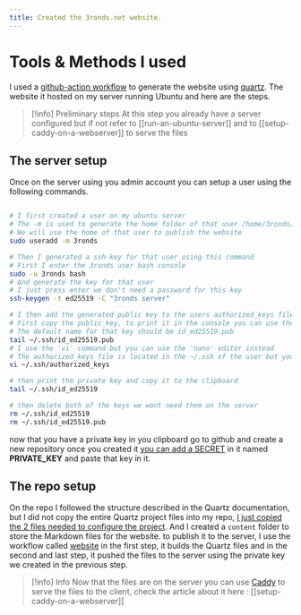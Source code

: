 ```yaml
---
title: Created the 3ronds.net website.
---
```

# Tools & Methods I used 

I used a [github-action workflow](https://github.com/chamaloriz/cult-of-the-done/blob/main/.github/workflows/website.yml) to generate the website using [quartz](https://github.com/jackyzha0/quartz).
The website it hosted on my server running Ubuntu and here are the steps.

> [!info] Preliminary steps
> At this step you already have a server configured but if not refer to [[run-an-ubuntu-server]] and to [[setup-caddy-on-a-webserver]] to serve the files
## The server setup

Once on the server using you admin account you can setup a user using the following commands.

```bash

# I first created a user on my ubuntu server
# The -m is used to generate the home folder of that user /home/3ronds/
# We will use the home of that user to publish the website
sudo useradd -m 3ronds

# Then I generated a ssh-key for that user using this command
# First I enter the 3ronds user bash console
sudo -u 3ronds bash
# And generate the key for that user
# I just press enter we don't need a password for this key
ssh-keygen -t ed25519 -C "3ronds server"

# I then add the generated public key to the users authorized_keys file, to do that.
# First copy the public_key, to print it in the console you can use the tail command
# The default name for that key should be id_ed25519.pub 
tail ~/.ssh/id_ed25519.pub
# I use the 'vi' command but you can use the 'nano' editor instead
# The authorized_keys file is located in the ~/.ssh of the user but you need to create it, it does not exist by default in a new user.
vi ~/.ssh/authorized_keys

# then print the private key and copy it to the clipboard
tail ~/.ssh/id_ed25519

# then delete both of the keys we wont need them on the server
rm ~/.ssh/id_ed25519
rm ~/.ssh/id_ed25519.pub

```

now that you have a private key in you clipboard go to github and create a new repository once you created it [you can add a SECRET](https://docs.github.com/en/actions/how-tos/write-workflows/choose-what-workflows-do/use-secrets) in it named **PRIVATE_KEY** and paste that key in it.

## The repo setup

On the repo I followed the structure described in the Quartz documentation, but I did not copy the entire Quartz project files into my repo, [I just copied the 2 files needed to configure the project](https://github.com/chamaloriz/cult-of-the-done/tree/main/quartz-config). And I created a `content` folder to store the Markdown files for the website. to publish it to the server, I use the workflow called [website](https://github.com/chamaloriz/cult-of-the-done/blob/main/.github/workflows/website.yml) in the first step, it builds the Quartz files and in the second and last step, it pushed the files to the server using the private key we created in the previous step.

> [!info] Info
> Now that the files are on the server you can use [Caddy](https://caddyserver.com/) to serve the files to the client, check the article about it here : [[setup-caddy-on-a-webserver]]
